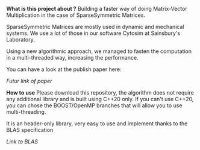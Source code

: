 **What is this project about ?**
Building a faster way of doing Matrix-Vector Multiplication in the case of SparseSymmetric Matrices.

SparseSymmetric Matrices are mostly used in dynamic and mechanical systems. We use a lot of those in our software Cytosim at Sainsbury's Laboratory.

Using a new algorithmic approach, we managed to fasten the computation in a multi-threaded way, increasing the performance.

You can have a look at the publish paper here:

*Futur link of paper*

**How to use**
Please download this repository, the algorithm does not require any additional library and is built using C++20 only. If you can't use C++20, you can chose the BOOST/OpenMP branches that will allow you to use multi-threading.

It is an header-only library, very easy to use and implement thanks to the BLAS specification 

*Link to BLAS*